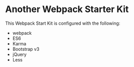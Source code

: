 # Another Webpack Starter Kit

This Webpack Start Kit is configured with the following:

* webpack
* ES6
* Karma
* Bootstrap v3
* jQuery
* Less
